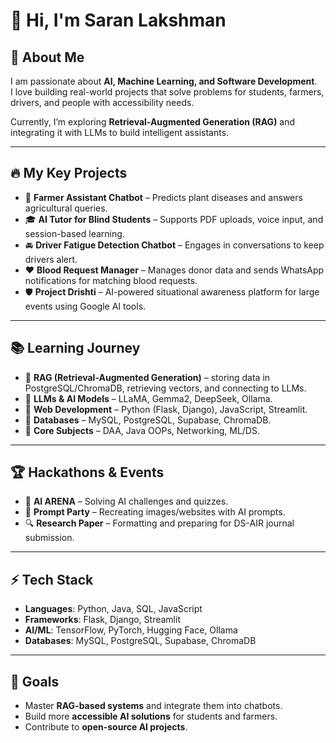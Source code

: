 # 👋 Hi, I'm Saran Lakshman  

## 🚀 About Me  
I am passionate about **AI, Machine Learning, and Software Development**.  
I love building real-world projects that solve problems for students, farmers, drivers, and people with accessibility needs.  

Currently, I’m exploring **Retrieval-Augmented Generation (RAG)** and integrating it with LLMs to build intelligent assistants.  

---

## 🔥 My Key Projects  
- 🌾 **Farmer Assistant Chatbot** – Predicts plant diseases and answers agricultural queries.  
- 🎓 **AI Tutor for Blind Students** – Supports PDF uploads, voice input, and session-based learning.  
- 🚘 **Driver Fatigue Detection Chatbot** – Engages in conversations to keep drivers alert.  
- ❤️ **Blood Request Manager** – Manages donor data and sends WhatsApp notifications for matching blood requests.  
- 🛡️ **Project Drishti** – AI-powered situational awareness platform for large events using Google AI tools.  

---

## 📚 Learning Journey  
- 🔹 **RAG (Retrieval-Augmented Generation)** – storing data in PostgreSQL/ChromaDB, retrieving vectors, and connecting to LLMs.  
- 🔹 **LLMs & AI Models** – LLaMA, Gemma2, DeepSeek, Ollama.  
- 🔹 **Web Development** – Python (Flask, Django), JavaScript, Streamlit.  
- 🔹 **Databases** – MySQL, PostgreSQL, Supabase, ChromaDB.  
- 🔹 **Core Subjects** – DAA, Java OOPs, Networking, ML/DS.  

---

## 🏆 Hackathons & Events  
- 🤖 **AI ARENA** – Solving AI challenges and quizzes.  
- 🎨 **Prompt Party** – Recreating images/websites with AI prompts.  
- 🔍 **Research Paper** – Formatting and preparing for DS-AIR journal submission.  

---

## ⚡ Tech Stack  
- **Languages**: Python, Java, SQL, JavaScript  
- **Frameworks**: Flask, Django, Streamlit  
- **AI/ML**: TensorFlow, PyTorch, Hugging Face, Ollama  
- **Databases**: MySQL, PostgreSQL, Supabase, ChromaDB  

---

## 🌟 Goals  
- Master **RAG-based systems** and integrate them into chatbots.  
- Build more **accessible AI solutions** for students and farmers.  
- Contribute to **open-source AI projects**.  
